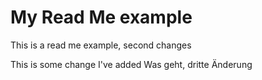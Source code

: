 # My Read Me example
This is a read me example, second changes

This is some change I've added
Was geht, dritte Änderung
